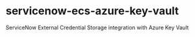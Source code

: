 # servicenow-ecs-azure-key-vault
ServiceNow External Credential Storage integration with Azure Key Vault
